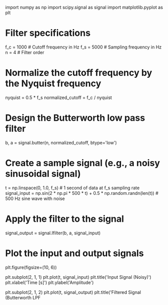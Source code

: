 import numpy as np
import scipy.signal as signal
import matplotlib.pyplot as plt

# Filter specifications
f_c = 1000  # Cutoff frequency in Hz
f_s = 5000  # Sampling frequency in Hz
n = 4       # Filter order

# Normalize the cutoff frequency by the Nyquist frequency
nyquist = 0.5 * f_s
normalized_cutoff = f_c / nyquist

# Design the Butterworth low pass filter
b, a = signal.butter(n, normalized_cutoff, btype='low')

# Create a sample signal (e.g., a noisy sinusoidal signal)
t = np.linspace(0, 1.0, f_s)  # 1 second of data at f_s sampling rate
signal_input = np.sin(2 * np.pi * 500 * t) + 0.5 * np.random.randn(len(t))  # 500 Hz sine wave with noise

# Apply the filter to the signal
signal_output = signal.lfilter(b, a, signal_input)

# Plot the input and output signals
plt.figure(figsize=(10, 6))

plt.subplot(2, 1, 1)
plt.plot(t, signal_input)
plt.title('Input Signal (Noisy)')
plt.xlabel('Time [s]')
plt.ylabel('Amplitude')

plt.subplot(2, 1, 2)
plt.plot(t, signal_output)
plt.title('Filtered Signal (Butterworth LPF
